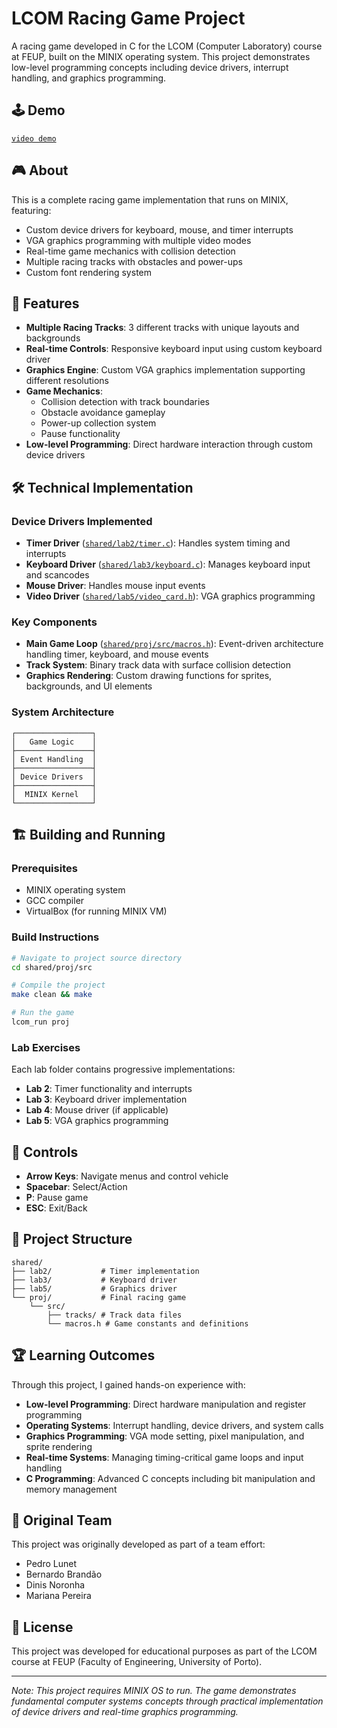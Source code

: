 # LCOM Racing Game Project

A racing game developed in C for the LCOM (Computer Laboratory) course at FEUP, built on the MINIX operating system. This project demonstrates low-level programming concepts including device drivers, interrupt handling, and graphics programming.

## 🕹️ Demo
  [`video demo`](https://uporto.cloud.panopto.eu/Panopto/Pages/Viewer.aspx?id=06810408-5b1c-434a-b0f9-b2ef01760a52)

## 🎮 About

This is a complete racing game implementation that runs on MINIX, featuring:
- Custom device drivers for keyboard, mouse, and timer interrupts
- VGA graphics programming with multiple video modes
- Real-time game mechanics with collision detection
- Multiple racing tracks with obstacles and power-ups
- Custom font rendering system

## 🚀 Features

- **Multiple Racing Tracks**: 3 different tracks with unique layouts and backgrounds
- **Real-time Controls**: Responsive keyboard input using custom keyboard driver
- **Graphics Engine**: Custom VGA graphics implementation supporting different resolutions
- **Game Mechanics**: 
  - Collision detection with track boundaries
  - Obstacle avoidance gameplay
  - Power-up collection system
  - Pause functionality
- **Low-level Programming**: Direct hardware interaction through custom device drivers

## 🛠 Technical Implementation

### Device Drivers Implemented
- **Timer Driver** ([`shared/lab2/timer.c`](shared/lab2/timer.c)): Handles system timing and interrupts
- **Keyboard Driver** ([`shared/lab3/keyboard.c`](shared/lab3/keyboard.c)): Manages keyboard input and scancodes
- **Mouse Driver**: Handles mouse input events
- **Video Driver** ([`shared/lab5/video_card.h`](shared/lab5/video_card.h)): VGA graphics programming

### Key Components
- **Main Game Loop** ([`shared/proj/src/macros.h`](shared/proj/src/macros.h)): Event-driven architecture handling timer, keyboard, and mouse events
- **Track System**: Binary track data with surface collision detection
- **Graphics Rendering**: Custom drawing functions for sprites, backgrounds, and UI elements

### System Architecture
```
┌─────────────────┐
│   Game Logic    │
├─────────────────┤
│ Event Handling  │
├─────────────────┤
│ Device Drivers  │
├─────────────────┤
│  MINIX Kernel   │
└─────────────────┘
```

## 🏗 Building and Running

### Prerequisites
- MINIX operating system
- GCC compiler
- VirtualBox (for running MINIX VM)

### Build Instructions
```bash
# Navigate to project source directory
cd shared/proj/src

# Compile the project
make clean && make

# Run the game
lcom_run proj
```

### Lab Exercises
Each lab folder contains progressive implementations:
- **Lab 2**: Timer functionality and interrupts
- **Lab 3**: Keyboard driver implementation
- **Lab 4**: Mouse driver (if applicable)
- **Lab 5**: VGA graphics programming

## 🎯 Controls

- **Arrow Keys**: Navigate menus and control vehicle
- **Spacebar**: Select/Action
- **P**: Pause game
- **ESC**: Exit/Back

## 📁 Project Structure

```
shared/
├── lab2/           # Timer implementation
├── lab3/           # Keyboard driver
├── lab5/           # Graphics driver
└── proj/           # Final racing game
    └── src/
        ├── tracks/ # Track data files
        └── macros.h # Game constants and definitions
```

## 🏆 Learning Outcomes

Through this project, I gained hands-on experience with:
- **Low-level Programming**: Direct hardware manipulation and register programming
- **Operating Systems**: Interrupt handling, device drivers, and system calls
- **Graphics Programming**: VGA mode setting, pixel manipulation, and sprite rendering
- **Real-time Systems**: Managing timing-critical game loops and input handling
- **C Programming**: Advanced C concepts including bit manipulation and memory management

## 👥 Original Team

This project was originally developed as part of a team effort:
- Pedro Lunet
- Bernardo Brandão
- Dinis Noronha  
- Mariana Pereira

## 📜 License

This project was developed for educational purposes as part of the LCOM course at FEUP (Faculty of Engineering, University of Porto).

---

*Note: This project requires MINIX OS to run. The game demonstrates fundamental computer systems concepts through practical implementation of device drivers and real-time graphics programming.*
